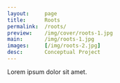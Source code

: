 ```yaml
---
layout:     page
title:      Roots
permalink:  /roots/
preview:    /img/cover/roots-1.jpg
main:       /img/roots-1.jpg
images:     [/img/roots-2.jpg]
desc:       Conceptual Project
---
```


Lorem ipsum dolor sit amet.
